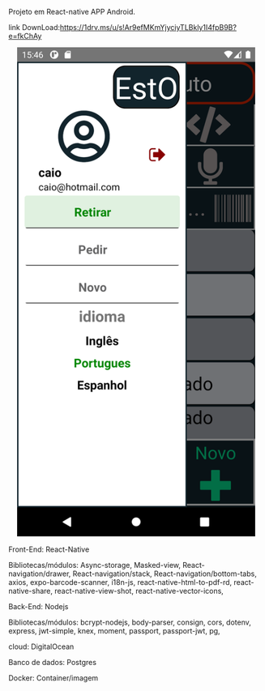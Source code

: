 Projeto em React-native APP Android.

link DownLoad:https://1drv.ms/u/s!Ar9efMKmYjyciyTLBkly1I4fpB9B?e=fkChAy

<p align="center">
  <img width="470" src="Screenshot_1620402373.png">  
</p>

Front-End:
React-Native

Bibliotecas/módulos:
Async-storage,
Masked-view,
React-navigation/drawer,
React-navigation/stack,
React-navigation/bottom-tabs,
axios,
expo-barcode-scanner,
i18n-js,
react-native-html-to-pdf-rd,
react-native-share,
react-native-view-shot,
react-native-vector-icons,

Back-End:
Nodejs

Bibliotecas/módulos:
bcrypt-nodejs,
body-parser,
consign,
cors,
dotenv,
express,
jwt-simple,
knex,
moment,
passport,
passport-jwt,
pg,

cloud:
DigitalOcean

Banco de dados:
Postgres

Docker:
Container/imagem

